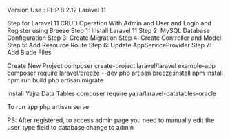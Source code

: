 Version Use : PHP 8.2.12
Laravel 11

Step for Laravel 11 CRUD Operation With Admin and User and Login and Register using Breeze
Step 1: Install Laravel 11
Step 2: MySQL Database Configuration
Step 3: Create Migration
Step 4: Create Controller and Model
Step 5: Add Resource Route
Step 6: Update AppServiceProvider
Step 7: Add Blade Files

Create New Project
composer create-project laravel/laravel example-app
composer require laravel/breeze --dev
php artisan breeze:install
npm install
npm run build
php artisan migrate

Install Yajra Data Tables
composer require yajra/laravel-datatables-oracle

To run app
php artisan serve

PS: After registered, to access admin page you need to manually edit the user_type field to database change to admin
